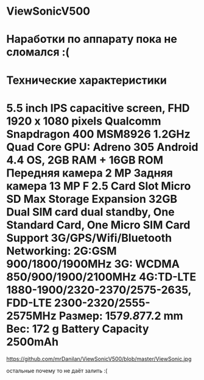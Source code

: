 # ViewSonicV500
Наработки по аппарату пока не сломался :(
==============================================================================
Технические характеристики
==============================================================================
5.5 inch IPS capacitive screen, FHD 1920 x 1080 pixels
Qualcomm Snapdragon 400 MSM8926 1.2GHz Quad Core
GPU: Adreno 305
Android 4.4 OS, 2GB RAM + 16GB ROM
Передняя камера 2 MP 
Задняя камера 13 MP F 2.5
Card Slot Micro SD 
Max Storage Expansion 32GB
Dual SIM card dual standby, One Standard Card, One Micro SIM Card
Support 3G/GPS/Wifi/Bluetooth
Networking: 2G:GSM 900/1800/1900MHz
3G: WCDMA 850/900/1900/2100MHz
4G:TD-LTE 1880-1900/2320-2370/2575-2635, FDD-LTE 2300-2320/2555-2575MHz
Размер: 157*9.8*77.2 mm
Вес: 172 g
Battery Capacity 2500mAh
===============================================================================
https://github.com/mrDanilan/ViewSonicV500/blob/master/ViewSonic.jpg

остальные почему то не даёт залить :(
